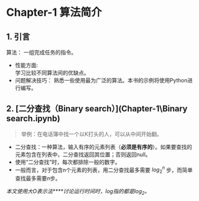 Chapter-1 算法简介  
===================

## 1. 引言

算法：
  一组完成任务的指令。  

* 性能方面:  
  学习比较不同算法间的优缺点。
* 问题解决技巧：
  熟悉一些使用最为广泛的算法。本书的示例将使用Python进行编写。

## 2. [二分查找（Binary search）](Chapter-1\Binary search.ipynb)

> 举例：在电话簿中找一个以K打头的人，可以从中间开始翻。  

* 二分查找：一种算法，输入有序的元素列表（**必须是有序的**）。如果要查找的元素包含在列表中，二分查找返回其位置；否则返回null。
* 使用“二分查找”时，每次都排除一般的数字。
* 一般而言，对于包含n个元素的列表，用二分查找最多需要
  $log_2^n$
步，而简单查找最多需要$n$步。  

_本文使用大O表示法****讨论运行时间时，$log$指的都是$log_2$。_

